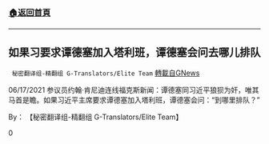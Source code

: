 ###  [:house:返回首頁](https://github.com/ourhimalayas/txt)
---

## 如果习要求谭德塞加入塔利班，谭德塞会问去哪儿排队
` 秘密翻译组-精翻组 G-Translators/Elite Team` [轉載自GNews](https://gnews.org/zh-hans/1333397/)

06/17/2021 参议员约翰·肯尼迪连线福克斯新闻：谭德塞同习近平狼狈为奸，唯其马首是瞻。如果习近平主席要求谭德塞加入塔利班，谭德塞会问：“到哪里排队？”

By： 【秘密翻译组-精翻组 G-Translators/Elite Team】

0

